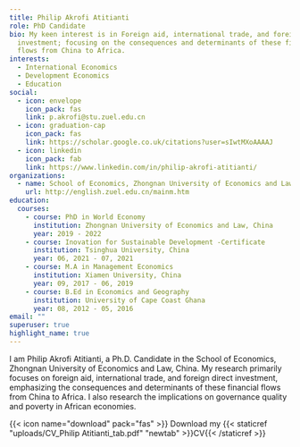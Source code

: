 ```yaml
---
title: Philip Akrofi Atitianti
role: PhD Candidate
bio: My keen interest is in Foreign aid, international trade, and foreign direct
  investment; focusing on the consequences and determinants of these financial
  flows from China to Africa.
interests:
  - International Economics
  - Development Economics
  - Education
social:
  - icon: envelope
    icon_pack: fas
    link: p.akrofi@stu.zuel.edu.cn
  - icon: graduation-cap
    icon_pack: fas
    link: https://scholar.google.co.uk/citations?user=sIwtMXoAAAAJ
  - icon: linkedin
    icon_pack: fab
    link: https://www.linkedin.com/in/philip-akrofi-atitianti/
organizations:
  - name: School of Economics, Zhongnan University of Economics and Law
    url: http://english.zuel.edu.cn/mainm.htm
education:
  courses:
    - course: PhD in World Economy
      institution: Zhongnan University of Economics and Law, China
      year: 2019 - 2022
    - course: Inovation for Sustainable Development -Certificate
      institution: Tsinghua University, China
      year: 06, 2021 - 07, 2021
    - course: M.A in Management Economics
      institution: Xiamen University, China
      year: 09, 2017 - 06, 2019
    - course: B.Ed in Economics and Geography
      institution: University of Cape Coast Ghana
      year: 08, 2012 - 05, 2016
email: ""
superuser: true
highlight_name: true
---
```

I am Philip Akrofi Atitianti, a Ph.D. Candidate in the School of Economics, Zhongnan University of Economics and Law, China. My research primarily focuses on foreign aid, international trade, and foreign direct investment, emphasizing the consequences and determinants of these financial flows from China to Africa. I also research the implications on governance quality and poverty in African economies.

{{< icon name="download" pack="fas" >}} Download my {{< staticref "uploads/CV_Philip Atitianti_tab.pdf" "newtab" >}}CV{{< /staticref >}}